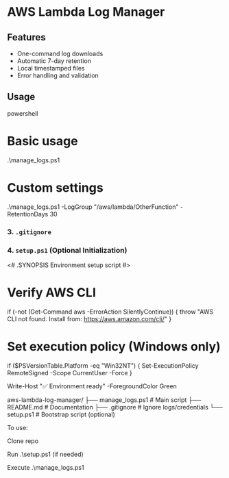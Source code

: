 # AWS Lambda Log Manager

## Features
- One-command log downloads
- Automatic 7-day retention
- Local timestamped files
- Error handling and validation

## Usage
powershell
# Basic usage
.\manage_logs.ps1

# Custom settings
.\manage_logs.ps1 -LogGroup "/aws/lambda/OtherFunction" -RetentionDays 30


### 3. `.gitignore`

### 4. `setup.ps1` (Optional Initialization)
<#
.SYNOPSIS
Environment setup script
#>

# Verify AWS CLI
if (-not (Get-Command aws -ErrorAction SilentlyContinue)) {
    throw "AWS CLI not found. Install from: https://aws.amazon.com/cli/"
}

# Set execution policy (Windows only)
if ($PSVersionTable.Platform -eq "Win32NT") {
    Set-ExecutionPolicy RemoteSigned -Scope CurrentUser -Force
}

Write-Host "✅ Environment ready" -ForegroundColor Green

aws-lambda-log-manager/
├── manage_logs.ps1    # Main script
├── README.md          # Documentation
├── .gitignore         # Ignore logs/credentials
└── setup.ps1          # Bootstrap script (optional)


To use:

Clone repo

Run .\setup.ps1 (if needed)

Execute .\manage_logs.ps1


